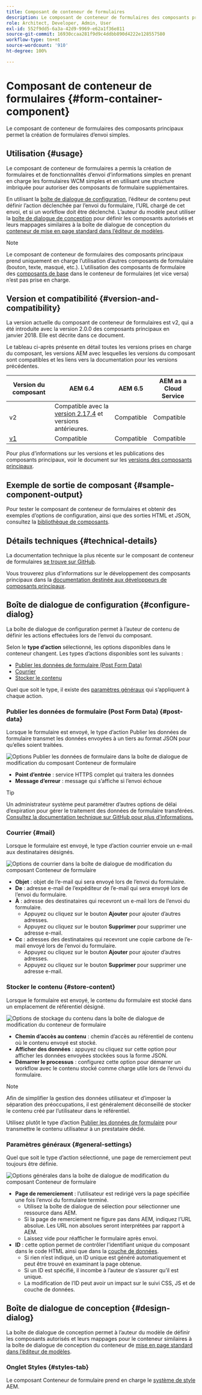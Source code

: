 ```yaml
---
title: Composant de conteneur de formulaires
description: Le composant de conteneur de formulaires des composants principaux permet la création de formulaires d’envoi simples.
role: Architect, Developer, Admin, User
exl-id: 552f9dd5-6a3a-42d9-9969-e62a1f36e811
source-git-commit: 16930ccaa281f9d9c4ddbb890d4222e128557580
workflow-type: tm+mt
source-wordcount: '910'
ht-degree: 100%

---
```


# Composant de conteneur de formulaires {#form-container-component}

Le composant de conteneur de formulaires des composants principaux permet la création de formulaires d’envoi simples.

## Utilisation {#usage}

Le composant de conteneur de formulaires a permis la création de formulaires et de fonctionnalités d’envoi d’informations simples en prenant en charge les formulaires WCM simples et en utilisant une structure imbriquée pour autoriser des composants de formulaire supplémentaires.

En utilisant la [boîte de dialogue de configuration](#configure-dialog), l’éditeur de contenu peut définir l’action déclenchée par l’envoi du formulaire, l’URL chargé de cet envoi, et si un workflow doit être déclenché. L’auteur du modèle peut utiliser la [boîte de dialogue de conception](#design-dialog) pour définir les composants autorisés et leurs mappages similaires à la boîte de dialogue de conception du [conteneur de mise en page standard dans l’éditeur de modèles](https://experienceleague.adobe.com/docs/experience-manager-cloud-service/sites/authoring/features/templates.html?lang=fr).

>[!NOTE]
>
>Le composant de conteneur de formulaires des composants principaux prend uniquement en charge l’utilisation d’autres composants de formulaire (bouton, texte, masqué, etc.). L’utilisation des composants de formulaire des [composants de base](https://experienceleague.adobe.com/docs/experience-manager-65/authoring/siteandpage/default-components-foundation.html?lang=fr) dans le conteneur de formulaires (et vice versa) n’est pas prise en charge.

## Version et compatibilité {#version-and-compatibility}

La version actuelle du composant de conteneur de formulaires est v2, qui a été introduite avec la version 2.0.0 des composants principaux en janvier 2018. Elle est décrite dans ce document.

Le tableau ci-après présente en détail toutes les versions prises en charge du composant, les versions AEM avec lesquelles les versions du composant sont compatibles et les liens vers la documentation pour les versions précédentes.

| Version du composant | AEM 6.4 | AEM 6.5 | AEM as a Cloud Service |
|--- |--- |--- |---|
| v2 | Compatible avec la <br>[version 2.17.4](/help/versions.md) et versions antérieures. | Compatible | Compatible |
| [v1](/help/components/v1/form-container-v1.md) | Compatible | Compatible | Compatible |

Pour plus d’informations sur les versions et les publications des composants principaux, voir le document sur les [versions des composants principaux](/help/versions.md).

## Exemple de sortie de composant {#sample-component-output}

Pour tester le composant de conteneur de formulaires et obtenir des exemples d’options de configuration, ainsi que des sorties HTML et JSON, consultez la [bibliothèque de composants](https://adobe.com/go/aem_cmp_library_form_container_fr).

## Détails techniques {#technical-details}

La documentation technique la plus récente sur le composant de conteneur de formulaires [se trouve sur GitHub](https://adobe.com/go/aem_cmp_tech_form_container_v2_fr).

Vous trouverez plus d’informations sur le développement des composants principaux dans la [documentation destinée aux développeurs de composants principaux](/help/developing/overview.md).

## Boîte de dialogue de configuration {#configure-dialog}

La boîte de dialogue de configuration permet à l’auteur de contenu de définir les actions effectuées lors de l’envoi du composant.

Selon le **type d’action** sélectionné, les options disponibles dans le conteneur changent. Les types d’actions disponibles sont les suivants :

* [Publier les données de formulaire (Post Form Data)](#post-data)
* [Courrier](#mail)
* [Stocker le contenu](#store-content)

Quel que soit le type, il existe des [paramètres généraux](#general-settings) qui s’appliquent à chaque action.

### Publier les données de formulaire (Post Form Data) {#post-data}

Lorsque le formulaire est envoyé, le type d’action Publier les données de formulaire transmet les données envoyées à un tiers au format JSON pour qu’elles soient traitées.

![Options Publier les données de formulaire dans la boîte de dialogue de modification du composant Conteneur de formulaire](/help/assets/form-container-edit-post.png)

* **Point d’entrée** : service HTTPS complet qui traitera les données
* **Message d’erreur** : message qui s’affiche si l’envoi échoue

>[!TIP]
>Un administrateur système peut paramétrer d’autres options de délai d’expiration pour gérer le traitement des données de formulaire transférées. [Consultez la documentation technique sur GitHub pour plus d’informations.](https://github.com/adobe/aem-core-wcm-components/tree/master/content/src/content/jcr_root/apps/core/wcm/components/form/actions/rpc)

### Courrier {#mail}

Lorsque le formulaire est envoyé, le type d’action courrier envoie un e-mail aux destinataires désignés.

![Options de courrier dans la boîte de dialogue de modification du composant Conteneur de formulaire](/help/assets/form-container-edit-mail.png)

* **Objet** : objet de l’e-mail qui sera envoyé lors de l’envoi du formulaire.
* **De** : adresse e-mail de l’expéditeur de l’e-mail qui sera envoyé lors de l’envoi du formulaire.
* **À** : adresse des destinataires qui recevront un e-mail lors de l’envoi du formulaire.
   * Appuyez ou cliquez sur le bouton **Ajouter** pour ajouter d’autres adresses.
   * Appuyez ou cliquez sur le bouton **Supprimer** pour supprimer une adresse e-mail.
* **Cc** : adresses des destinataires qui recevront une copie carbone de l’e-mail envoyé lors de l’envoi du formulaire.
   * Appuyez ou cliquez sur le bouton **Ajouter** pour ajouter d’autres adresses.
   * Appuyez ou cliquez sur le bouton **Supprimer** pour supprimer une adresse e-mail.

### Stocker le contenu {#store-content}

Lorsque le formulaire est envoyé, le contenu du formulaire est stocké dans un emplacement de référentiel désigné.

![Options de stockage du contenu dans la boîte de dialogue de modification du conteneur de formulaire](/help/assets/form-container-edit-store.png)

* **Chemin d’accès au contenu** : chemin d’accès au référentiel de contenu où le contenu envoyé est stocké.
* **Afficher des données** : appuyez ou cliquez sur cette option pour afficher les données envoyées stockées sous la forme JSON.
* **Démarrer le processus** : configurez cette option pour démarrer un workflow avec le contenu stocké comme charge utile lors de l’envoi du formulaire.

>[!NOTE]
>
>Afin de simplifier la gestion des données utilisateur et d’imposer la séparation des préoccupations, il est généralement déconseillé de stocker le contenu créé par l’utilisateur dans le référentiel.
>
>Utilisez plutôt le type d’action [Publier les données de formulaire](#post-data) pour transmettre le contenu utilisateur à un prestataire dédié.

### Paramètres généraux {#general-settings}

Quel que soit le type d’action sélectionné, une page de remerciement peut toujours être définie.

![Options générales dans la boîte de dialogue de modification du composant Conteneur de formulaire](/help/assets/form-container-edit-general.png)

* **Page de remerciement** : l’utilisateur est redirigé vers la page spécifiée une fois l’envoi du formulaire terminé.
   * Utilisez la boîte de dialogue de sélection pour sélectionner une ressource dans AEM.
   * Si la page de remerciement ne figure pas dans AEM, indiquez l’URL absolue. Les URL non absolues seront interprétées par rapport à AEM.
   * Laissez vide pour réafficher le formulaire après envoi.
* **ID** : cette option permet de contrôler l’identifiant unique du composant dans le code HTML ainsi que dans la [couche de données](/help/developing/data-layer/overview.md).
   * Si rien n’est indiqué, un ID unique est généré automatiquement et peut être trouvé en examinant la page obtenue.
   * Si un ID est spécifié, il incombe à l’auteur de s’assurer qu’il est unique.
   * La modification de l’ID peut avoir un impact sur le suivi CSS, JS et de couche de données.

## Boîte de dialogue de conception {#design-dialog}

La boîte de dialogue de conception permet à l’auteur du modèle de définir les composants autorisés et leurs mappages pour le conteneur similaires à la boîte de dialogue de conception du conteneur de [mise en page standard dans l’éditeur de modèles](https://experienceleague.adobe.com/docs/experience-manager-cloud-service/sites/authoring/features/templates.html?lang=fr).

### Onglet Styles {#styles-tab}

Le composant Conteneur de formulaire prend en charge le [système de style](/help/get-started/authoring.md#component-styling) AEM.
